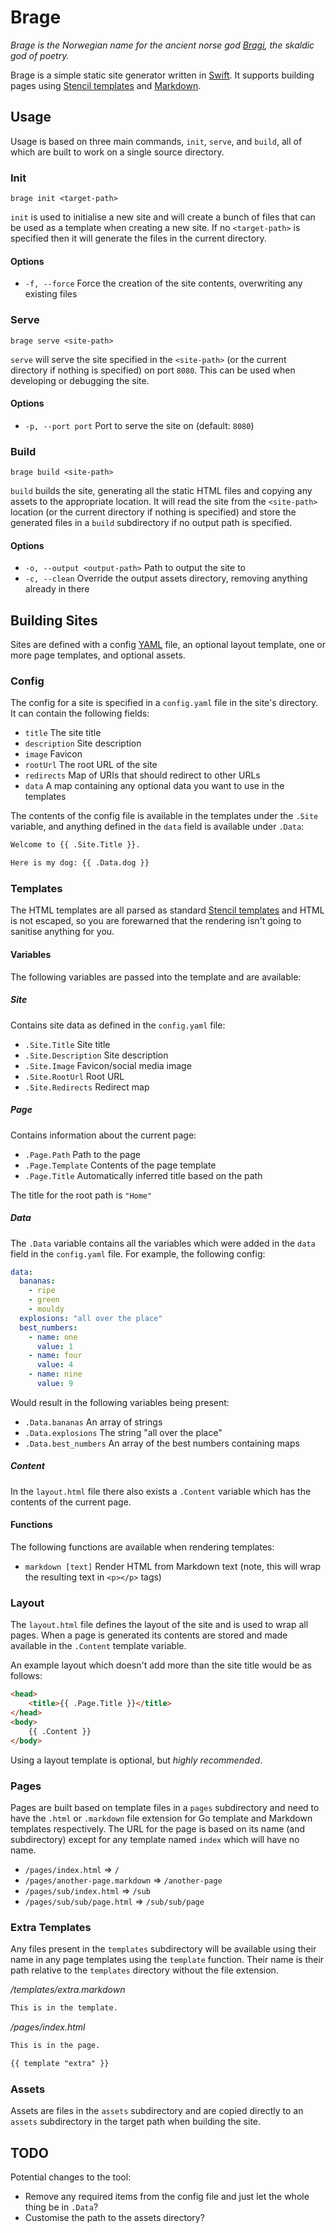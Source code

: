 # Brage

_Brage is the Norwegian name for the ancient norse god [Bragi](https://en.wikipedia.org/wiki/Bragi),
the skaldic god of poetry._

Brage is a simple static site generator written in [Swift](https://www.swift.org/). It
supports building pages using [Stencil templates](https://stencil.fuller.li/) and
[Markdown](https://www.markdownguide.org/).

## Usage

Usage is based on three main commands, `init`, `serve`, and `build`, all of which
are built to work on a single source directory.

### Init

```shell
brage init <target-path>
```

`init` is used to initialise a new site and will create a bunch of files that can
be used as a template when creating a new site. If no `<target-path>` is specified then it
will generate the files in the current directory.

#### Options

* `-f, --force` Force the creation of the site contents, overwriting any existing files

### Serve

```shell
brage serve <site-path>
```

`serve` will serve the site specified in the `<site-path>` (or the current directory if
nothing is specified) on port `8080`. This can be used when developing or debugging
the site.

#### Options

* `-p, --port port` Port to serve the site on (default: `8080`)

### Build

```shell
brage build <site-path>
```

`build` builds the site, generating all the static HTML files and copying any assets
to the appropriate location. It will read the site from the `<site-path>` location (or the
current directory if nothing is specified) and store the generated files in a `build`
subdirectory if no output path is specified.

#### Options

* `-o, --output <output-path>` Path to output the site to
* `-c, --clean` Override the output assets directory, removing anything already in there

## Building Sites

Sites are defined with a config [YAML](https://yaml.org/) file, an optional layout
template, one or more page templates, and optional assets.

### Config

The config for a site is specified in a `config.yaml` file in the site's directory.
It can contain the following fields:

* `title` The site title
* `description` Site description
* `image` Favicon
* `rootUrl` The root URL of the site
* `redirects` Map of URIs that should redirect to other URLs
* `data` A map containing any optional data you want to use in the templates

The contents of the config file is available in the templates under the `.Site` variable,
and anything defined in the `data` field is available under `.Data`:

```html
Welcome to {{ .Site.Title }}.

Here is my dog: {{ .Data.dog }}
```

### Templates

The HTML templates are all parsed as standard [Stencil templates](https://stencil.fuller.li/)
and HTML is not escaped, so you are forewarned that the rendering isn't going to
sanitise anything for you.

#### Variables

The following variables are passed into the template and are available:

##### Site

Contains site data as defined in the `config.yaml` file:

* `.Site.Title` Site title
* `.Site.Description` Site description
* `.Site.Image` Favicon/social media image
* `.Site.RootUrl` Root URL
* `.Site.Redirects` Redirect map

##### Page

Contains information about the current page:

* `.Page.Path` Path to the page
* `.Page.Template` Contents of the page template
* `.Page.Title` Automatically inferred title based on the path

The title for the root path is `"Home"`

##### Data

The `.Data` variable contains all the variables which were added in the `data` field
in the `config.yaml` file. For example, the following config:

```yaml
data:
  bananas:
    - ripe
    - green
    - mouldy
  explosions: "all over the place"
  best_numbers:
    - name: one
      value: 1
    - name: four
      value: 4
    - name: nine
      value: 9
```

Would result in the following variables being present:

* `.Data.bananas` An array of strings
* `.Data.explosions` The string "all over the place"
* `.Data.best_numbers` An array of the best numbers containing maps

##### Content

In the `layout.html` file there also exists a `.Content` variable which has the
contents of the current page.

#### Functions

The following functions are available when rendering templates:

* `markdown [text]` Render HTML from Markdown text (note, this will wrap the resulting text in `<p></p>` tags)

### Layout

The `layout.html` file defines the layout of the site and is used to wrap all pages.
When a page is generated its contents are stored and made available in the `.Content`
template variable.

An example layout which doesn't add more than the site title would be as follows:

```html
<head>
    <title>{{ .Page.Title }}</title>
</head>
<body>
    {{ .Content }}
</body>
```

Using a layout template is optional, but _highly recommended_.

### Pages

Pages are built based on template files in a `pages` subdirectory and need to have
the `.html` or `.markdown` file extension for Go template and Markdown templates
respectively. The URL for the page is based on its name (and subdirectory) except
for any template named `index` which will have no name.

* `/pages/index.html` => `/`
* `/pages/another-page.markdown` => `/another-page`
* `/pages/sub/index.html` => `/sub`
* `/pages/sub/sub/page.html` => `/sub/sub/page`

### Extra Templates

Any files present in the `templates` subdirectory will be available using their name
in any page templates using the `template` function. Their name is their path relative
to the `templates` directory without the file extension.

_/templates/extra.markdown_
```markdown
This is in the template.
```

_/pages/index.html_
```html
This is in the page.

{{ template "extra" }}
```

### Assets

Assets are files in the `assets` subdirectory and are copied directly to an `assets`
subdirectory in the target path when building the site.

## TODO

Potential changes to the tool:

* Remove any required items from the config file and just let the whole thing be in `.Data`?
* Customise the path to the assets directory?
